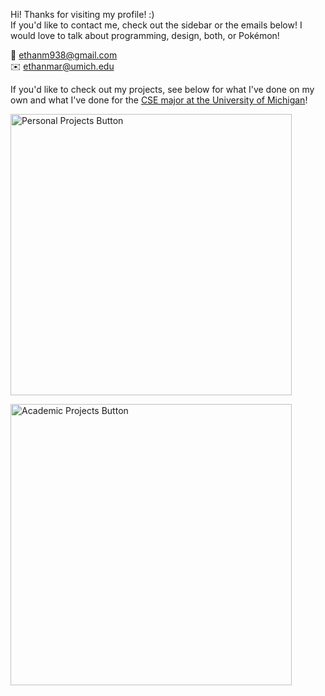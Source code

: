 Hi! Thanks for visiting my profile! :)<br>
If you'd like to contact me, check out the sidebar or the emails below! I would love to talk about programming, design, both, or Pokémon!

💌 ethanm938@gmail.com<br>✉️ ethanmar@umich.edu

If you'd like to check out my projects, see below for what I've done on my own and what I've done for the [CSE major at the University of Michigan](https://cse.engin.umich.edu)!

[<img width="450" alt="Personal Projects Button" src="https://github.com/BaBingoBango/BaBingoBango/assets/40375449/d5f0d8c3-8038-499a-9215-3f1b46c7ef77">]([link-to-your-personal-projects](https://github.com/BaBingoBango/BaBingoBango/blob/main/Personal%20Projects.md))

[<img width="450" alt="Academic Projects Button" src="https://github.com/BaBingoBango/BaBingoBango/assets/40375449/03ef8b7e-d46d-4eca-b602-7961539573a6">]([link-to-your-academic-projects](https://github.com/BaBingoBango/BaBingoBango/blob/main/Academic%20Projects.md))

<!---
BaBingoBango/BaBingoBango is a ✨ special ✨ repository because its `README.md` (this file) appears on your GitHub profile.
You can click the Preview link to take a look at your changes.
--->

